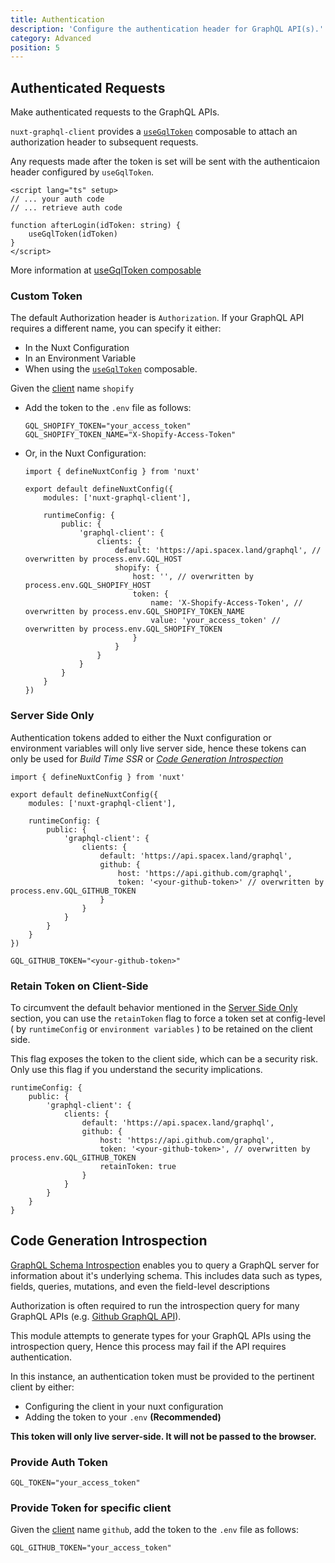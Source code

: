 ```yaml
---
title: Authentication
description: 'Configure the authentication header for GraphQL API(s).'
category: Advanced
position: 5
---
```


## Authenticated Requests

Make authenticated requests to the GraphQL APIs.

`nuxt-graphql-client` provides a [`useGqlToken`](/getting-started/composables#usegqltoken) composable to attach an authorization header to subsequent requests.

Any requests made after the token is set will be sent with the authenticaion header configured by `useGqlToken`.

```vue[login.vue]
<script lang="ts" setup>
// ... your auth code
// ... retrieve auth code

function afterLogin(idToken: string) {
    useGqlToken(idToken)
}
</script>
```

More information at [useGqlToken composable](/getting-started/composables#usegqltoken)

### Custom Token

The default Authorization header is `Authorization`. If your GraphQL API requires a different name, you can specify it either:
- In the Nuxt Configuration
- In an Environment Variable
- When using the [`useGqlToken`](/getting-started/composables#usegqltoken) composable.

Given the [client](multiple-clients) name `shopify`

- Add the token to the `.env` file as follows:
    ```sh[.env]
    GQL_SHOPIFY_TOKEN="your_access_token"
    GQL_SHOPIFY_TOKEN_NAME="X-Shopify-Access-Token"
    ```

- Or, in the Nuxt Configuration:
    ```ts[nuxt.config.ts]
    import { defineNuxtConfig } from 'nuxt'

    export default defineNuxtConfig({
        modules: ['nuxt-graphql-client'],

        runtimeConfig: {
            public: {
                'graphql-client': {
                    clients: {
                        default: 'https://api.spacex.land/graphql', // overwritten by process.env.GQL_HOST 
                        shopify: {
                            host: '', // overwritten by process.env.GQL_SHOPIFY_HOST 
                            token: {
                                name: 'X-Shopify-Access-Token', // overwritten by process.env.GQL_SHOPIFY_TOKEN_NAME
                                value: 'your_access_token' // overwritten by process.env.GQL_SHOPIFY_TOKEN
                            }
                        }
                    }
                }
            }
        }
    })

### Server Side Only

Authentication tokens added to either the Nuxt configuration or environment variables will only live server side, hence these tokens can only be used for *Build Time SSR* or [*Code Generation Introspection*](#code-generation-introspection)

<code-group>
<code-block label="Nuxt Config" active>

```ts[nuxt.config.ts]
import { defineNuxtConfig } from 'nuxt'

export default defineNuxtConfig({
    modules: ['nuxt-graphql-client'],

    runtimeConfig: {
        public: {
            'graphql-client': {
                clients: {
                    default: 'https://api.spacex.land/graphql',
                    github: {
                        host: 'https://api.github.com/graphql',
                        token: '<your-github-token>' // overwritten by process.env.GQL_GITHUB_TOKEN
                    }
                }
            }
        }
    }
})
```

</code-block>
<code-block label=".env">

```bash[.env]
GQL_GITHUB_TOKEN="<your-github-token>"
```

</code-block>
</code-group>


### Retain Token on Client-Side

To circumvent the default behavior mentioned in the [Server Side Only](/advanced/authentication#server-side-only) section, you can use the `retainToken` flag to force a token set at config-level ( by `runtimeConfig` or `environment variables` ) to be retained on the client side.

<alert type="danger">

This flag exposes the token to the client side, which can be a security risk. <br>
Only use this flag if you understand the security implications.

</alert>

```ts[nuxt-config.ts]
runtimeConfig: {
    public: {
        'graphql-client': {
            clients: {
                default: 'https://api.spacex.land/graphql',
                github: {
                    host: 'https://api.github.com/graphql',
                    token: '<your-github-token>', // overwritten by process.env.GQL_GITHUB_TOKEN
                    retainToken: true
                }
            }
        }
    }
}
```

## Code Generation Introspection

[GraphQL Schema Introspection](https://graphql.org/learn/introspection) enables you to query a GraphQL server for information about it's underlying schema. This includes data such as types, fields, queries, mutations, and even the field-level descriptions

Authorization is often required to run the introspection query for many GraphQL APIs (e.g. [Github GraphQL API](https://api.github.com/graphql)).

This module attempts to generate types for your GraphQL APIs using the introspection query, Hence this process may fail if the API requires authentication.

In this instance, an authentication token must be provided to the pertinent client by either:
- Configuring the client in your nuxt configuration
- Adding the token to your `.env` **(Recommended)**

<alert>

**This token will only live server-side. It will not be passed to the browser.**

</alert>

### Provide Auth Token
```sh[.env]
GQL_TOKEN="your_access_token"
```

### Provide Token for specific client

Given the [client](multiple-clients) name `github`, add the token to the `.env` file as follows:
```sh[.env]
GQL_GITHUB_TOKEN="your_access_token"
```
